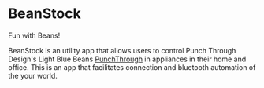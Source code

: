 # BeanStock
Fun with Beans!

BeanStock is an utility app that allows users to control Punch Through Design's Light Blue Beans [PunchThrough](https://www.punchthrough.com/) in appliances in their home and office.  This is an app that facilitates connection and bluetooth automation of the your world.


